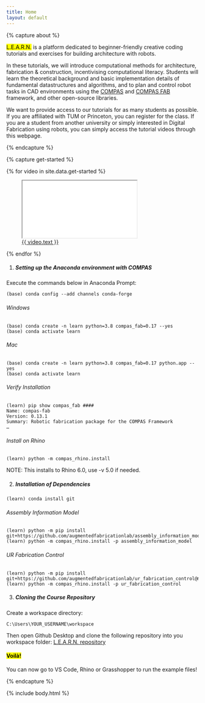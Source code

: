 ```yaml
---
title: Home
layout: default
---
```

<!-- ABOUT -->
{% capture about %}

<mark>L.E.A.R.N.</mark> is a platform dedicated to beginner-friendly creative coding tutorials and exercises for building architecture with robots.

In these tutorials, we will introduce computational methods for architecture, fabrication & construction, incentivising computational literacy. Students will learn the theoretical background and basic implementation details of fundamental datastructures and algorithms, and to plan and control robot tasks in CAD environments using the [COMPAS](https://compas.dev/) and [COMPAS FAB](https://gramaziokohler.github.io/compas_fab/latest/) framework, and other open-source libraries.

We want to provide access to our tutorials for as many students as possible. If you are affiliated with TUM or Princeton, you can register for the class. If you are a student from another university or simply interested in Digital Fabrication using robots, you can simply access the tutorial videos through this webpage.

{% endcapture %}

<!-- GET STARTED -->
{% capture get-started %}

<!-- Keep these figures unindented, Jekyll interprets tabbed HTML as code blocks -->
{% for video in site.data.get-started %}
<figure>
    <iframe src="{{ video.embed }}" webkitallowfullscreen mozallowfullscreen allowfullscreen></iframe>
    <figcaption><a href="{{ video.link }}" target="_blank">{{ video.text }}</a></figcaption>
</figure>
{% endfor %}

1. ##### Setting up the Anaconda environment with COMPAS

Execute the commands below in Anaconda Prompt:
```
(base) conda config --add channels conda-forge
```

###### Windows
```
(base) conda create -n learn python=3.8 compas_fab=0.17 --yes
(base) conda activate learn
```

###### Mac
```
(base) conda create -n learn python=3.8 compas_fab=0.17 python.app --yes
(base) conda activate learn
```

###### Verify Installation
```
(learn) pip show compas_fab ####
Name: compas-fab
Version: 0.13.1
Summary: Robotic fabrication package for the COMPAS Framework
…
```

###### Install on Rhino
```
(learn) python -m compas_rhino.install
```

NOTE: This installs to Rhino 6.0, use -v 5.0 if needed.

2. ##### Installation of Dependencies
```
(learn) conda install git
```

###### Assembly Information Model
```
(learn) python -m pip install git+https://github.com/augmentedfabricationlab/assembly_information_model@master#egg=assembly_information_model
(learn) python -m compas_rhino.install -p assembly_information_model
```

###### UR Fabrication Control
```
(learn) python -m pip install git+https://github.com/augmentedfabricationlab/ur_fabrication_control@master#egg=ur_fabrication_control
(learn) python -m compas_rhino.install -p ur_fabrication_control
```

3. ##### Cloning the Course Repository

Create a workspace directory:
```
C:\Users\YOUR_USERNAME\workspace
```

Then open Github Desktop and clone the following repository into you workspace folder: [L.E.A.R.N. repository](https://github.com/le-ar-n/le-ar-n)

<!-- HTML for the fun skewed text -->
<aside>
    <h4 class="white-skewed-headline display-block"><mark>Voilà!</mark></h4>
</aside>

You can now go to VS Code, Rhino or Grasshopper to run the example files!

{% endcapture %}

{% include body.html %}